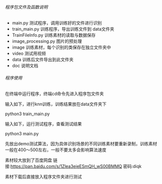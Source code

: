 ###### 程序包文件及函数说明

- main.py 测试程序，调用训练好的文件进行识别
- train_main.py 训练程序，导出训练文件到 data文件夹
- TrainFileInfo.py 训练素材的读取与数据保存
- image_processing.py 图片的预处理
- image 训练素材，每个识别的类保存在独立文件夹中
- video 测试用视频
- data 训练后文件导出到此文件夹
- doc 说明文档

###### 程序使用

在终端中运行程序，终端cd命令先进入程序包文件夹

输入如下，进行knn训练，训练结果放在data文件夹下

python3 train_main.py

输入如下，运行测试程序，查看测试结果

python3 main.py



先放出demo测试算法，因为具体识别场景的不同训练素材要重新录制，训练素材一般在400～500左右，一般不要太多会影响算法速度

素材较大放到了百度网盘 链接:https://pan.baidu.com/s/1Zlea3eieESmQH_wS00BMMQ  密码:diqk

素材下载后直接放入程序文件夹进行测试